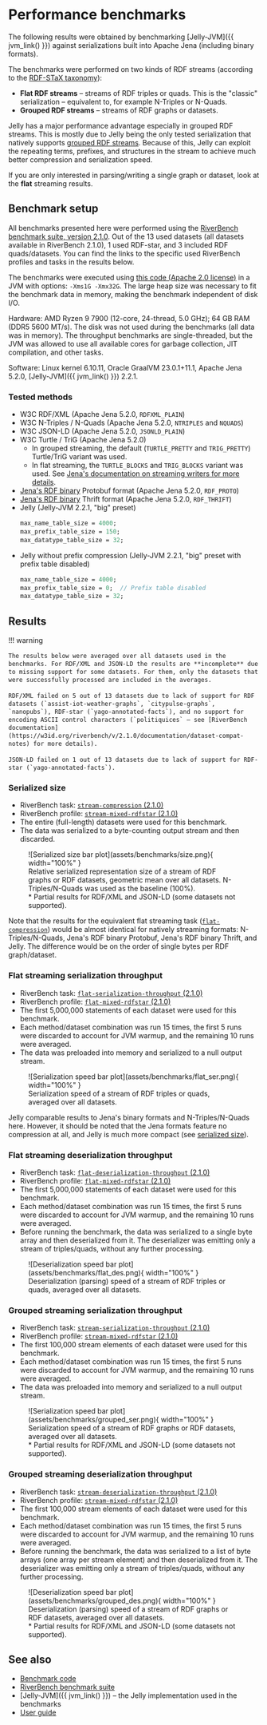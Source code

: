 # Performance benchmarks

The following results were obtained by benchmarking [Jelly-JVM]({{ jvm_link() }}) against serializations built into Apache Jena (including binary formats).

The benchmarks were performed on two kinds of RDF streams (according to the [RDF-STaX taxonomy](https://w3id.org/stax/dev/taxonomy)):

- **Flat RDF streams** – streams of RDF triples or quads. This is the "classic" serialization – equivalent to, for example N-Triples or N-Quads.
- **Grouped RDF streams** – streams of RDF graphs or datasets.

Jelly has a major performance advantage especially in grouped RDF streams. This is mostly due to Jelly being the only tested serialization that natively supports [grouped RDF streams](https://w3id.org/stax/dev/taxonomy). Because of this, Jelly can exploit the repeating terms, prefixes, and structures in the stream to achieve much better compression and serialization speed.

If you are only interested in parsing/writing a single graph or dataset, look at the **flat** streaming results.

## Benchmark setup

All benchmarks presented here were performed using the [RiverBench benchmark suite, version 2.1.0](https://w3id.org/riverbench/v/2.1.0). Out of the 13 used datasets (all datasets available in RiverBench 2.1.0), 1 used RDF-star, and 3 included RDF quads/datasets. You can find the links to the specific used RiverBench profiles and tasks in the results below.

The benchmarks were executed using [this code (Apache 2.0 license)](https://github.com/Jelly-RDF/jvm-benchmarks/tree/b3cd58b437292080d84fa91a92da2cf4b701f0aa) in a JVM with options: `-Xms1G -Xmx32G`. The large heap size was necessary to fit the benchmark data in memory, making the benchmark independent of disk I/O.

Hardware: AMD Ryzen 9 7900 (12-core, 24-thread, 5.0 GHz); 64 GB RAM (DDR5 5600 MT/s). The disk was not used during the benchmarks (all data was in memory). The throughput benchmarks are single-threaded, but the JVM was allowed to use all available cores for garbage collection, JIT compilation, and other tasks.

Software: Linux kernel 6.10.11, Oracle GraalVM 23.0.1+11.1, Apache Jena 5.2.0, [Jelly-JVM]({{ jvm_link() }}) 2.2.1.

### Tested methods

- W3C RDF/XML (Apache Jena 5.2.0, `RDFXML_PLAIN`)
- W3C N-Triples / N-Quads (Apache Jena 5.2.0, `NTRIPLES` and `NQUADS`)
- W3C JSON-LD (Apache Jena 5.2.0, `JSONLD_PLAIN`)
- W3C Turtle / TriG (Apache Jena 5.2.0)
    - In grouped streaming, the default (`TURTLE_PRETTY` and `TRIG_PRETTY`) Turtle/TriG variant was used. 
    - In flat streaming, the `TURTLE_BLOCKS` and `TRIG_BLOCKS` variant was used. See [Jena's documentation on streaming writers for more details](https://jena.apache.org/documentation/io/streaming-io.html).
- [Jena's RDF binary](https://jena.apache.org/documentation/io/rdf-binary.html) Protobuf format (Apache Jena 5.2.0, `RDF_PROTO`)
- [Jena's RDF binary](https://jena.apache.org/documentation/io/rdf-binary.html) Thrift format (Apache Jena 5.2.0, `RDF_THRIFT`)
- Jelly (Jelly-JVM 2.2.1, "big" preset)
    ```protobuf
    max_name_table_size = 4000;
    max_prefix_table_size = 150;
    max_datatype_table_size = 32;
    ```
- Jelly without prefix compression (Jelly-JVM 2.2.1, "big" preset with prefix table disabled)
    ```protobuf
    max_name_table_size = 4000;
    max_prefix_table_size = 0;  // Prefix table disabled
    max_datatype_table_size = 32;
    ```

## Results

!!! warning

    The results below were averaged over all datasets used in the benchmarks. For RDF/XML and JSON-LD the results are **incomplete** due to missing support for some datasets. For them, only the datasets that were successfully processed are included in the averages.
    
    RDF/XML failed on 5 out of 13 datasets due to lack of support for RDF datasets (`assist-iot-weather-graphs`, `citypulse-graphs`, `nanopubs`), RDF-star (`yago-annotated-facts`), and no support for encoding ASCII control characters (`politiquices` – see [RiverBench documentation](https://w3id.org/riverbench/v/2.1.0/documentation/dataset-compat-notes) for more details).

    JSON-LD failed on 1 out of 13 datasets due to lack of support for RDF-star (`yago-annotated-facts`).


### Serialized size

- RiverBench task: [`stream-compression` (2.1.0)](https://w3id.org/riverbench/v/2.1.0/tasks/stream-compression)
- RiverBench profile: [`stream-mixed-rdfstar` (2.1.0)](https://w3id.org/riverbench/v/2.1.0/profiles/stream-mixed-rdfstar)
- The entire (full-length) datasets were used for this benchmark.
- The data was serialized to a byte-counting output stream and then discarded.

<figure markdown="span">
  ![Serialized size bar plot](assets/benchmarks/size.png){ width="100%" }
  <figcaption markdown style="max-width: 100%;">Relative serialized representation size of a stream of RDF graphs or RDF datasets, geometric mean over all datasets. N-Triples/N-Quads was used as the baseline (100%).<br>* Partial results for RDF/XML and JSON-LD (some datasets not supported).</figcaption>
</figure>

Note that the results for the equivalent flat streaming task ([`flat-compression`](https://w3id.org/riverbench/v/2.1.0/tasks/flat-compression)) would be almost identical for natively streaming formats: N-Triples/N-Quads, Jena's RDF binary Protobuf, Jena's RDF binary Thrift, and Jelly. The difference would be on the order of single bytes per RDF graph/dataset.

### Flat streaming serialization throughput

- RiverBench task: [`flat-serialization-throughput` (2.1.0)](https://w3id.org/riverbench/v/2.1.0/tasks/flat-serialization-throughput)
- RiverBench profile: [`flat-mixed-rdfstar` (2.1.0)](https://w3id.org/riverbench/v/2.1.0/profiles/flat-mixed-rdfstar)
- The first 5,000,000 statements of each dataset were used for this benchmark.
- Each method/dataset combination was run 15 times, the first 5 runs were discarded to account for JVM warmup, and the remaining 10 runs were averaged.
- The data was preloaded into memory and serialized to a null output stream.

<figure markdown="span">
  ![Serialization speed bar plot](assets/benchmarks/flat_ser.png){ width="100%" }
  <figcaption markdown style="max-width: 100%;">Serialization speed of a stream of RDF triples or quads, averaged over all datasets.</figcaption>
</figure>

Jelly comparable results to Jena's binary formats and N-Triples/N-Quads here. However, it should be noted that the Jena formats feature no compression at all, and Jelly is much more compact (see [serialized size](#serialized-size)).

### Flat streaming deserialization throughput

- RiverBench task: [`flat-deserialization-throughput` (2.1.0)](https://w3id.org/riverbench/v/2.1.0/tasks/flat-deserialization-throughput)
- RiverBench profile: [`flat-mixed-rdfstar` (2.1.0)](https://w3id.org/riverbench/v/2.1.0/profiles/flat-mixed-rdfstar)
- The first 5,000,000 statements of each dataset were used for this benchmark.
- Each method/dataset combination was run 15 times, the first 5 runs were discarded to account for JVM warmup, and the remaining 10 runs were averaged.
- Before running the benchmark, the data was serialized to a single byte array and then deserialized from it. The deserializer was emitting only a stream of triples/quads, without any further processing.

<figure markdown="span">
  ![Deserialization speed bar plot](assets/benchmarks/flat_des.png){ width="100%" }
  <figcaption markdown style="max-width: 100%;">Deserialization (parsing) speed of a stream of RDF triples or quads, averaged over all datasets.</figcaption>
</figure>

### Grouped streaming serialization throughput

- RiverBench task: [`stream-serialization-throughput` (2.1.0)](https://w3id.org/riverbench/v/2.1.0/tasks/stream-serialization-throughput)
- RiverBench profile: [`stream-mixed-rdfstar` (2.1.0)](https://w3id.org/riverbench/v/2.1.0/profiles/stream-mixed-rdfstar)
- The first 100,000 stream elements of each dataset were used for this benchmark.
- Each method/dataset combination was run 15 times, the first 5 runs were discarded to account for JVM warmup, and the remaining 10 runs were averaged.
- The data was preloaded into memory and serialized to a null output stream.

<figure markdown="span">
  ![Serialization speed bar plot](assets/benchmarks/grouped_ser.png){ width="100%" }
  <figcaption markdown style="max-width: 100%;">Serialization speed of a stream of RDF graphs or RDF datasets, averaged over all datasets.<br>* Partial results for RDF/XML and JSON-LD (some datasets not supported).</figcaption>
</figure>

### Grouped streaming deserialization throughput

- RiverBench task: [`stream-deserialization-throughput` (2.1.0)](https://w3id.org/riverbench/v/2.1.0/tasks/stream-deserialization-throughput)
- RiverBench profile: [`stream-mixed-rdfstar` (2.1.0)](https://w3id.org/riverbench/v/2.1.0/profiles/stream-mixed-rdfstar)
- The first 100,000 stream elements of each dataset were used for this benchmark.
- Each method/dataset combination was run 15 times, the first 5 runs were discarded to account for JVM warmup, and the remaining 10 runs were averaged.
- Before running the benchmark, the data was serialized to a list of byte arrays (one array per stream element) and then deserialized from it. The deserializer was emitting only a stream of triples/quads, without any further processing.

<figure markdown="span">
  ![Deserialization speed bar plot](assets/benchmarks/grouped_des.png){ width="100%" }
  <figcaption markdown style="max-width: 100%;">Deserialization (parsing) speed of a stream of RDF graphs or RDF datasets, averaged over all datasets.<br>* Partial results for RDF/XML and JSON-LD (some datasets not supported).</figcaption>
</figure>

## See also

- [Benchmark code](https://github.com/Jelly-RDF/jvm-benchmarks/tree/88d936a87d0dcd9f7fb5f3dc98af7d4c270711e9)
- [RiverBench benchmark suite](https://w3id.org/riverbench/)
- [Jelly-JVM]({{ jvm_link() }}) – the Jelly implementation used in the benchmarks
- [User guide](user-guide.md)

